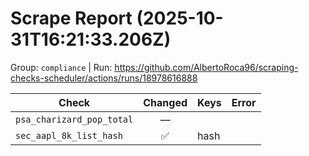# Scrape Report (2025-10-31T16:21:33.206Z)

Group: `compliance`  |  Run: https://github.com/AlbertoRoca96/scraping-checks-scheduler/actions/runs/18978616888

| Check | Changed | Keys | Error |
|---|:---:|:--|:--|
| `psa_charizard_pop_total` | — |  |  |
| `sec_aapl_8k_list_hash` | ✅ | hash |  |
